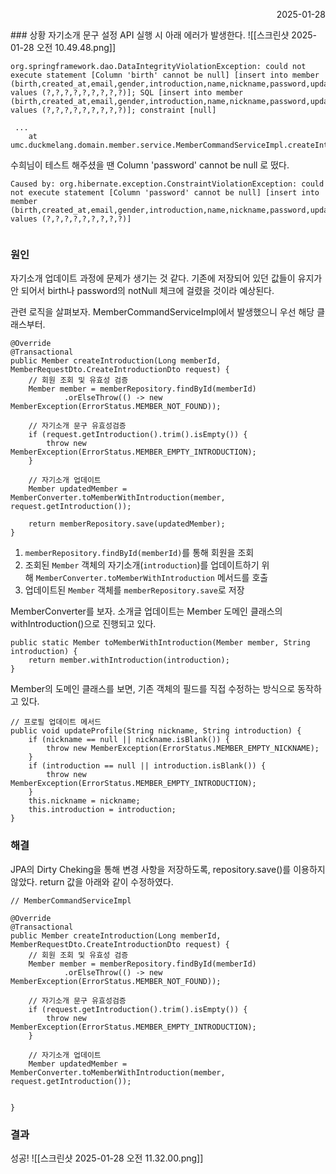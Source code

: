 <p align="right">2025-01-28</p>
### 상황
자기소개 문구 설정 API 실행 시 아래 에러가 발생한다.
![[스크린샷 2025-01-28 오전 10.49.48.png]]

```
org.springframework.dao.DataIntegrityViolationException: could not execute statement [Column 'birth' cannot be null] [insert into member (birth,created_at,email,gender,introduction,name,nickname,password,updated_at) values (?,?,?,?,?,?,?,?,?)]; SQL [insert into member (birth,created_at,email,gender,introduction,name,nickname,password,updated_at) values (?,?,?,?,?,?,?,?,?)]; constraint [null]

 ...
 	at umc.duckmelang.domain.member.service.MemberCommandServiceImpl.createIntroduction(MemberCommandServiceImpl.java:183)

```


수희님이 테스트 해주셨을 땐 Column 'password' cannot be null 로 떴다.
```
Caused by: org.hibernate.exception.ConstraintViolationException: could not execute statement [Column 'password' cannot be null] [insert into member (birth,created_at,email,gender,introduction,name,nickname,password,updated_at) values (?,?,?,?,?,?,?,?,?)]
 
```


### 원인

자기소개 업데이트 과정에 문제가 생기는 것 같다. 기존에 저장되어 있던 값들이 유지가 안 되어서 birth나 password의 notNull 체크에 걸렸을 것이라 예상된다.

관련 로직을 살펴보자. MemberCommandServiceImpl에서 발생했으니 우선 해당 클래스부터.
```
@Override  
@Transactional  
public Member createIntroduction(Long memberId, MemberRequestDto.CreateIntroductionDto request) {  
    // 회원 조회 및 유효성 검증  
    Member member = memberRepository.findById(memberId)  
            .orElseThrow(() -> new MemberException(ErrorStatus.MEMBER_NOT_FOUND));  
  
    // 자기소개 문구 유효성검증  
    if (request.getIntroduction().trim().isEmpty()) {  
        throw new MemberException(ErrorStatus.MEMBER_EMPTY_INTRODUCTION);  
    }  
  
    // 자기소개 업데이트  
    Member updatedMember = MemberConverter.toMemberWithIntroduction(member, request.getIntroduction());  
  
    return memberRepository.save(updatedMember);  
}
```
1. `memberRepository.findById(memberId)`를 통해 회원을 조회
2. 조회된 `Member` 객체의 자기소개(`introduction`)를 업데이트하기 위해 `MemberConverter.toMemberWithIntroduction` 메서드를 호출
3. 업데이트된 `Member` 객체를 `memberRepository.save`로 저장

MemberConverter를 보자. 소개글 업데이트는 Member 도메인 클래스의 withIntroduction()으로 진행되고 있다.
```
public static Member toMemberWithIntroduction(Member member, String introduction) {  
    return member.withIntroduction(introduction);  
}
```

Member의 도메인 클래스를 보면, 기존 객체의 필드를 직접 수정하는 방식으로 동작하고 있다.
```
// 프로필 업데이트 메서드  
public void updateProfile(String nickname, String introduction) {  
    if (nickname == null || nickname.isBlank()) {  
        throw new MemberException(ErrorStatus.MEMBER_EMPTY_NICKNAME);  
    }  
    if (introduction == null || introduction.isBlank()) {  
        throw new MemberException(ErrorStatus.MEMBER_EMPTY_INTRODUCTION);  
    }  
    this.nickname = nickname;  
    this.introduction = introduction;  
}
```


### 해결

JPA의 Dirty Cheking을 통해 변경 사항을 저장하도록, repository.save()를 이용하지 않았다. return 값을 아래와 같이 수정하였다.
```
// MemberCommandServiceImpl

@Override  
@Transactional  
public Member createIntroduction(Long memberId, MemberRequestDto.CreateIntroductionDto request) {  
    // 회원 조회 및 유효성 검증  
    Member member = memberRepository.findById(memberId)  
            .orElseThrow(() -> new MemberException(ErrorStatus.MEMBER_NOT_FOUND));  
  
    // 자기소개 문구 유효성검증  
    if (request.getIntroduction().trim().isEmpty()) {  
        throw new MemberException(ErrorStatus.MEMBER_EMPTY_INTRODUCTION);  
    }  
  
    // 자기소개 업데이트  
    Member updatedMember = MemberConverter.toMemberWithIntroduction(member, request.getIntroduction());  


}
```

### 결과
성공!
![[스크린샷 2025-01-28 오전 11.32.00.png]]